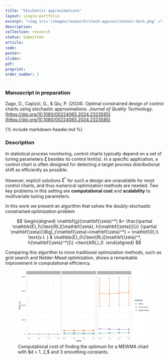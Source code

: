 ```yaml
---
title: "Stochastic approximations"
layout: single-portfolio
excerpt: "<img src='/images/research/stoch-approx/contour-dark.png' >"
description:
collection: research
status: Submitted
article: 
code:
poster: 
slides:
pdf:
preprint:
order_number: 2
---
```


### Manuscript in preparation
Zago, D., Capizzi, G., & Qiu, P. (2024). Optimal constrained design of control charts using stochastic approximations. *Journal of Quality Technology*. [https://doi.org/10.1080/00224065.2024.2323585](https://doi.org/10.1080/00224065.2024.2323585)

{% include markdown-header.md %}

### Description ###

In statistical process monitoring, control charts typically depend on a set of tuning parameters $\mathbf{\zeta}$ besides its control limit(s). In a specific application, a control chart is often  designed for detecting a target process distributional shift as efficiently as possible.

However, explicit solutions $\mathbf{\zeta}^*$ for such a design are unavailable for most control charts, and thus numerical optimization methods are needed.
Two key problems in this setting are **computational cost** and **scalability** to multivariate tuning parameters.

In this work we present an algorithm that solves the doubly-stochastic constrained optimization problem

$$
  \begin{aligned}
    \mathbf{g}(\mathbf{\zeta}^*) &=
    \frac{\partial \mathbb{E}_1\{\text{RL}[\mathbf{\zeta}, h(\mathbf{\zeta})]\}}
         {\partial \mathbf{\zeta}}\Big|_{\mathbf{\zeta}=\mathbf{\zeta}^*} = \mathbf{0},\\
      \text{s.t. } & 
      \mathbb{E}_0\{\text{RL}[\mathbf{\zeta}^*, h(\mathbf{\zeta}^*)]\}
      =\text{ARL}_0.
  \end{aligned}
$$


Comparing this algorithm to more traditional optimization methods, such as grid search and Nelder-Mead optimization, shows a remarkable improvement in computational efficiency.

<figure>
  <img src="/images/research/stoch-approx/dimension-comparison.png" alt="Dimension comparison"/>
  <figcaption>Computational cost of finding the optimum for a MEWMA chart with $d = 1, 2,$ and 3 smoothing constants.</figcaption>
</figure>
